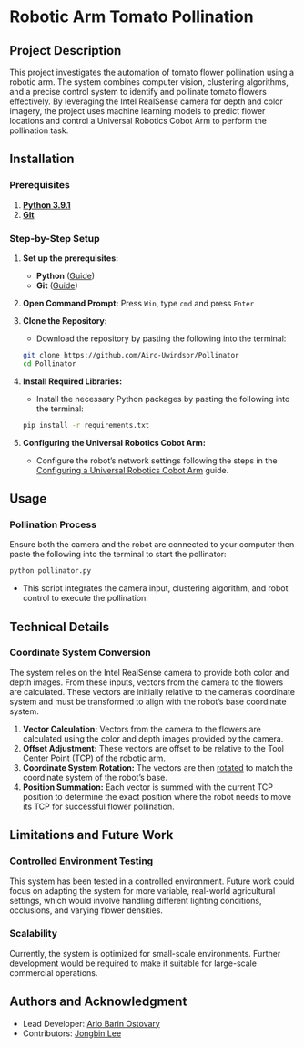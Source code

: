 # Robotic Arm Tomato Pollination

## Project Description
This project investigates the automation of tomato flower pollination using a robotic arm. The system combines computer vision, clustering algorithms, and a precise control system to identify and pollinate tomato flowers effectively. By leveraging the Intel RealSense camera for depth and color imagery, the project uses machine learning models to predict flower locations and control a Universal Robotics Cobot Arm to perform the pollination task.

## Installation

### Prerequisites
1. [**Python 3.9.1**](https://www.python.org/downloads/release/python-391/)
2. [**Git**](https://git-scm.com/downloads)

### Step-by-Step Setup

1. **Set up the prerequisites:**
   - **Python** ([Guide](https://docs.google.com/document/d/1zFBC_VnUeAMrMF134yYSXPRlvTYTMshQ4id7R0SHFds/edit?usp=sharing))
   - **Git** ([Guide](https://docs.google.com/document/d/1NjS1S9_UF8pZlKE2WCAqn5UzxHE_imNezgLo-BrlS-s/edit?usp=sharing))

2. **Open Command Prompt:**
   Press `Win`, type `cmd` and press `Enter`

4. **Clone the Repository:**
    - Download the repository by pasting the following into the terminal:
   ```bash
   git clone https://github.com/Airc-Uwindsor/Pollinator
   cd Pollinator
   ```

5. **Install Required Libraries:**
    - Install the necessary Python packages by pasting the following into the terminal:
   ```bash
   pip install -r requirements.txt
   ```

6. **Configuring the Universal Robotics Cobot Arm:**
   - Configure the robot’s network settings following the steps in the [Configuring a Universal Robotics Cobot Arm](https://docs.google.com/document/d/1CyodpAacuGGx8rIEQoFwfiqiNlRN47e698ffsrlCcqg/edit?usp=sharing) guide.

## Usage

### Pollination Process
Ensure both the camera and the robot are connected to your computer then paste the following into the terminal to start the pollinator:
   ```bash
   python pollinator.py
   ```
- This script integrates the camera input, clustering algorithm, and robot control to execute the pollination.

## Technical Details

### Coordinate System Conversion
The system relies on the Intel RealSense camera to provide both color and depth images. From these inputs, vectors from the camera to the flowers are calculated. These vectors are initially relative to the camera’s coordinate system and must be transformed to align with the robot’s base coordinate system.

1. **Vector Calculation:** Vectors from the camera to the flowers are calculated using the color and depth images provided by the camera.
2. **Offset Adjustment:** These vectors are offset to be relative to the Tool Center Point (TCP) of the robotic arm.
3. **Coordinate System Rotation:** The vectors are then [rotated](https://en.wikipedia.org/wiki/Rodrigues'_rotation_formula) to match the coordinate system of the robot’s base.
4. **Position Summation:** Each vector is summed with the current TCP position to determine the exact position where the robot needs to move its TCP for successful flower pollination.

## Limitations and Future Work

### Controlled Environment Testing
This system has been tested in a controlled environment. Future work could focus on adapting the system for more variable, real-world agricultural settings, which would involve handling different lighting conditions, occlusions, and varying flower densities.

### Scalability
Currently, the system is optimized for small-scale environments. Further development would be required to make it suitable for large-scale commercial operations.

## Authors and Acknowledgment
- Lead Developer: [Ario Barin Ostovary](https://github.com/Doomsy1)
- Contributors: [Jongbin Lee](https://github.com/jblee0310)

